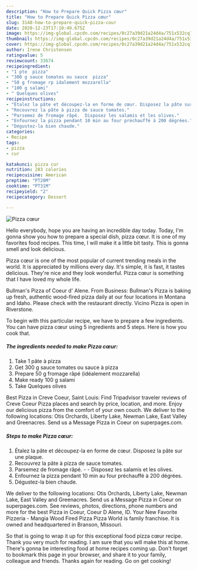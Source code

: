 ```yaml
---
description: "How to Prepare Quick Pizza cœur"
title: "How to Prepare Quick Pizza cœur"
slug: 3148-how-to-prepare-quick-pizza-cour
date: 2020-12-23T17:10:49.675Z
image: https://img-global.cpcdn.com/recipes/0c27a39d21a24d4a/751x532cq70/pizza-coeur-photo-principale-de-la-recette.jpg
thumbnail: https://img-global.cpcdn.com/recipes/0c27a39d21a24d4a/751x532cq70/pizza-coeur-photo-principale-de-la-recette.jpg
cover: https://img-global.cpcdn.com/recipes/0c27a39d21a24d4a/751x532cq70/pizza-coeur-photo-principale-de-la-recette.jpg
author: Irene Christensen
ratingvalue: 5
reviewcount: 33674
recipeingredient:
- "1 pte  pizza"
- "300 g sauce tomates ou sauce  pizza"
- "50 g fromage rp idalement mozzarella"
- "100 g salami"
- " Quelques olives"
recipeinstructions:
- "Étalez la pâte et découpez-la en forme de cœur. Disposez la pâte sur une plaque."
- "Recouvrez la pâte à pizza de sauce tomates."
- "Parsemez de fromage râpé.  Disposez les salamis et les olives."
- "Enfournez la pizza pendant 10 min au four préchauffé à 200 dégrées."
- "Dégustez-la bien chaude."
categories:
- Recipe
tags:
- pizza
- cur

katakunci: pizza cur 
nutrition: 283 calories
recipecuisine: American
preptime: "PT20M"
cooktime: "PT31M"
recipeyield: "2"
recipecategory: Dessert

---
```



![Pizza cœur](https://img-global.cpcdn.com/recipes/0c27a39d21a24d4a/751x532cq70/pizza-coeur-photo-principale-de-la-recette.jpg)

Hello everybody, hope you are having an incredible day today. Today, I'm gonna show you how to prepare a special dish, pizza cœur. It is one of my favorites food recipes. This time, I will make it a little bit tasty. This is gonna smell and look delicious.

Pizza cœur is one of the most popular of current trending meals in the world. It is appreciated by millions every day. It's simple, it is fast, it tastes delicious. They're nice and they look wonderful. Pizza cœur is something that I have loved my whole life.

Bullman&#39;s Pizza of Coeur d&#39; Alene. From Business: Bullman&#39;s Pizza is baking up fresh, authentic wood-fired pizza daily at our four locations in Montana and Idaho. Please check with the restaurant directly. Vicino Pizza is open in Riverstone.


To begin with this particular recipe, we have to prepare a few ingredients. You can have pizza cœur using 5 ingredients and 5 steps. Here is how you cook that.

<!--inarticleads1-->

##### The ingredients needed to make Pizza cœur:

1. Take 1 pâte à pizza
1. Get 300 g sauce tomates ou sauce à pizza
1. Prepare 50 g fromage râpé (idéalement mozzarella)
1. Make ready 100 g salami
1. Take  Quelques olives


Best Pizza in Creve Coeur, Saint Louis: Find Tripadvisor traveler reviews of Creve Coeur Pizza places and search by price, location, and more. Enjoy our delicious pizza from the comfort of your own couch. We deliver to the following locations: Otis Orchards, Liberty Lake, Newman Lake, East Valley and Greenacres. Send us a Message Pizza in Coeur on superpages.com. 

<!--inarticleads2-->

##### Steps to make Pizza cœur:

1. Étalez la pâte et découpez-la en forme de cœur. Disposez la pâte sur une plaque.
1. Recouvrez la pâte à pizza de sauce tomates.
1. Parsemez de fromage râpé. -  - Disposez les salamis et les olives.
1. Enfournez la pizza pendant 10 min au four préchauffé à 200 dégrées.
1. Dégustez-la bien chaude.


We deliver to the following locations: Otis Orchards, Liberty Lake, Newman Lake, East Valley and Greenacres. Send us a Message Pizza in Coeur on superpages.com. See reviews, photos, directions, phone numbers and more for the best Pizza in Coeur, Coeur D Alene, ID. Your New Favorite Pizzeria - Mangia Wood Fired Pizza Pizza World is family franchise. It is owned and headquartered in Branson, Missouri. 

So that is going to wrap it up for this exceptional food pizza cœur recipe. Thank you very much for reading. I am sure that you will make this at home. There's gonna be interesting food at home recipes coming up. Don't forget to bookmark this page in your browser, and share it to your family, colleague and friends. Thanks again for reading. Go on get cooking!
